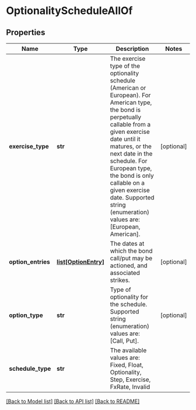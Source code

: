 # OptionalityScheduleAllOf


## Properties
Name | Type | Description | Notes
------------ | ------------- | ------------- | -------------
**exercise_type** | **str** | The exercise type of the optionality schedule (American or European).  For American type, the bond is perpetually callable from a given exercise date until it matures, or the next date in the schedule.  For European type, the bond is only callable on a given exercise date.    Supported string (enumeration) values are: [European, American]. | [optional] 
**option_entries** | [**list[OptionEntry]**](OptionEntry.md) | The dates at which the bond call/put may be actioned, and associated strikes. | [optional] 
**option_type** | **str** | Type of optionality for the schedule.    Supported string (enumeration) values are: [Call, Put]. | [optional] 
**schedule_type** | **str** | The available values are: Fixed, Float, Optionality, Step, Exercise, FxRate, Invalid | 

[[Back to Model list]](../README.md#documentation-for-models) [[Back to API list]](../README.md#documentation-for-api-endpoints) [[Back to README]](../README.md)



